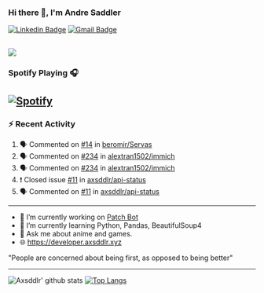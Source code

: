 ### Hi there 👋, I'm Andre Saddler
[![Linkedin Badge](https://img.shields.io/badge/-andrexsaddler-blue?style=flat-square&logo=Linkedin&logoColor=white&link=https://www.linkedin.com/in/andrexsaddler/)](https://www.linkedin.com/in/andrexsaddler/)
[![Gmail Badge](https://img.shields.io/badge/-contact@rehkloos.com-c14438?style=flat-square&logo=Gmail&logoColor=white&link=mailto:contact@rehkloos.com)](mailto:contact@rehkloos.com)

![](https://komarev.com/ghpvc/?username=axsddlr&color=dc143c)
---
### Spotify Playing 🎧

[![Spotify](https://novatorem.rehkloos.vercel.app/api/spotify)](https://open.spotify.com/user/Rehkloos)
---

### :zap: Recent Activity

<!--START_SECTION:activity-->
1. 🗣 Commented on [#14](https://github.com/beromir/Servas/issues/14) in [beromir/Servas](https://github.com/beromir/Servas)
2. 🗣 Commented on [#234](https://github.com/alextran1502/immich/issues/234) in [alextran1502/immich](https://github.com/alextran1502/immich)
3. 🗣 Commented on [#234](https://github.com/alextran1502/immich/issues/234) in [alextran1502/immich](https://github.com/alextran1502/immich)
4. ❗️ Closed issue [#11](https://github.com/axsddlr/api-status/issues/11) in [axsddlr/api-status](https://github.com/axsddlr/api-status)
5. 🗣 Commented on [#11](https://github.com/axsddlr/api-status/issues/11) in [axsddlr/api-status](https://github.com/axsddlr/api-status)
<!--END_SECTION:activity-->

---

- 🔭 I’m currently working on [Patch Bot](https://github.com/axsddlr/patch_bot)
- 🌱 I’m currently learning Python, Pandas, BeautifulSoup4
- 💬 Ask me about anime and games.
- 🌐 https://developer.axsddlr.xyz

"People are concerned about being first, as opposed to being better"

---
![Axsddlr' github stats](https://github-readme-stats.vercel.app/api?username=axsddlr&count_private=true)
[![Top Langs](https://github-readme-stats.vercel.app/api/top-langs/?username=axsddlr&layout=compact)](https://github.com/anuraghazra/github-readme-stats)
